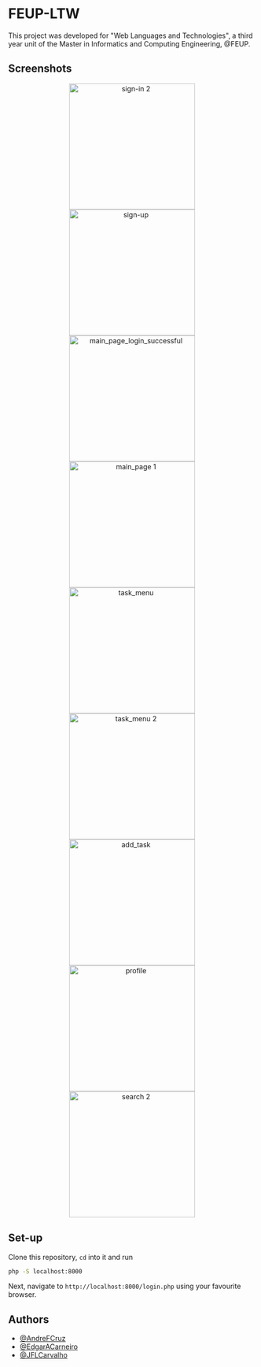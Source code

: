 # FEUP-LTW
This project was developed for "Web Languages and Technologies", a third year unit of the Master in Informatics and Computing Engineering, @FEUP.

## Screenshots
<p align="center">
<img width="256" heigth="256" alt="sign-in 2" src="https://user-images.githubusercontent.com/13498941/34486609-941f4ad8-efc8-11e7-8184-a385c51cd1fb.png">
<img width="256" heigth="256" alt="sign-up" src="https://user-images.githubusercontent.com/13498941/34486610-944a9422-efc8-11e7-83d0-e0c426a0b1f6.png">
<img width="256" heigth="256" alt="main_page_login_successful" src="https://user-images.githubusercontent.com/13498941/34486598-931ccf16-efc8-11e7-9592-4428b62efd30.png">
<img width="256" heigth="256" alt="main_page 1" src="https://user-images.githubusercontent.com/13498941/34486599-93383a12-efc8-11e7-913c-10c4873204cc.png">
<img width="256" heigth="256" alt="task_menu" src="https://user-images.githubusercontent.com/13498941/34486611-94719b80-efc8-11e7-8715-ba4e87a88651.png">
<img width="256" heigth="256" alt="task_menu 2" src="https://user-images.githubusercontent.com/13498941/34486612-94a2cb74-efc8-11e7-8c47-de45c39f84cd.png">
<img width="256" heigth="256" alt="add_task" src="https://user-images.githubusercontent.com/13498941/34486597-92fb5d68-efc8-11e7-9707-0a702aa150d9.png">
<img width="256" heigth="256" alt="profile" src="https://user-images.githubusercontent.com/13498941/34486603-9390d960-efc8-11e7-807a-3b52610dc883.png">
<img width="256" heigth="256" alt="search 2" src="https://user-images.githubusercontent.com/13498941/34486607-93cef02e-efc8-11e7-8b53-95d283c6e988.png">
</p>


## Set-up
Clone this repository, ```cd``` into it and run
```bash
php -S localhost:8000
```

Next, navigate to ```http://localhost:8000/login.php``` using your favourite browser.

## Authors
* [@AndreFCruz](https://github.com/AndreFCruz)
* [@EdgarACarneiro](https://github.com/edgaracarneiro)
* [@JFLCarvalho](https://github.com/jflcarvalho)
